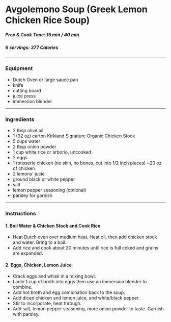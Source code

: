 # Avgolemono Soup (Greek Lemon Chicken Rice Soup)  

##### Prep & Cook Time: 15 min / 40 min 
##### 6 servings: 377  Calories 


---------------------
### Equipment 
* Dutch Oven or large sauce pan 
* knife 
* cutting board 
* juice press 
* immersion blender
----------------------- 
### Ingredients 
* 2 tbsp olive oil 
* 1 (32 oz) carton Kirkland Signature Organic Chicken Stock 
* 5 cups water 
* 2 tbsp onion powder 
* 1 cup white rice or arborio, uncooked 
* 2 eggs 
* 1 rotisserie chicken (no skin, no bones, cut into 1/2 inch pieces) ~20 oz of chicken
* 2 lemons' jucie 
* ground black or white pepper 
* salt
* lemon pepper seasoning (optional) 
* parsley for garnish
--------------------------- 
### Instructions 

#### 1. Boil Water & Chicken Stock and Cook Rice 
- Heat Dutch oven over medium heat. Heat oil, then add chicken stock and water. Bring to a boil. 
- Add rice and cook about 20 minutes until rice is full coked and grains are expanded. 

#### 2. Eggs, Chicken, Lemon Juice 
- Crack eggs and whisk in a mixing bowl.  
- Ladle 1 cup of broth into eggs then use an immersion blender to combine. 
- Add hot broth and egg combination back to the soup. 
- Add diced chicken and lemon juice, and white/black pepper. 
- Stir to incorporate, heat through. 
- Add salt, lemon pepper seasoning, more onion powder to taste. Garnish with parsley.
